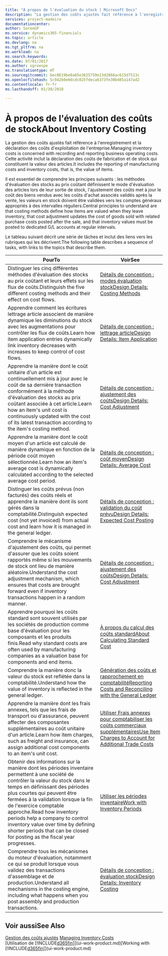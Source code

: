 ```yaml
---
title: "À propos de l'évaluation du stock | Microsoft Docs"
description: "La gestion des coûts ajustés fait référence à l'enregistrement et la déclaration des coûts d'exploitation de l'entreprise. Cette activité inclut la déclaration des coûts de fabrication et de stock qui constituent la valeur des articles."
services: project-madeira
documentationcenter: 
author: SorenGP
ms.service: dynamics365-financials
ms.topic: article
ms.devlang: na
ms.tgt_pltfrm: na
ms.workload: na
ms.search.keywords: 
ms.date: 07/01/2017
ms.author: sgroespe
ms.translationtype: HT
ms.sourcegitcommit: bec0619be0a65e3625759e13d2866ac615d7513c
ms.openlocfilehash: 5c942b0e0dcdc025fdeca6373fe30b485a147ad2
ms.contentlocale: fr-fr
ms.lasthandoff: 01/30/2018

---
```

# <a name="about-inventory-costing"></a><span data-ttu-id="e90c0-104">À propos de l'évaluation des coûts de stock</span><span class="sxs-lookup"><span data-stu-id="e90c0-104">About Inventory Costing</span></span>
<span data-ttu-id="e90c0-105">La gestion des coûts ajustés fait référence à l'enregistrement et la déclaration des coûts d'exploitation de l'entreprise.</span><span class="sxs-lookup"><span data-stu-id="e90c0-105">Managing inventory costs is concerned with recording and reporting business operating costs.</span></span> <span data-ttu-id="e90c0-106">Cette activité inclut la déclaration des coûts de fabrication et de stock qui constituent la valeur des articles.</span><span class="sxs-lookup"><span data-stu-id="e90c0-106">It includes the reporting of manufacturing costs and inventory costs, that is, the value of items.</span></span>  

 <span data-ttu-id="e90c0-107">Il est essentiel de comprendre les principes suivants : les méthodes d'évaluation des stocks au prix coûtant définissent le mode d'évaluation des articles lors de leur sortie de stock, l'ajustement des coûts met à jour le coût des biens vendus avec les coûts d'achat associés validés après la vente, les valeurs en stock doivent être validées vers les comptes généraux appropriés à des intervalles réguliers.</span><span class="sxs-lookup"><span data-stu-id="e90c0-107">Central principles to understand are that costing methods define how items are valued when they leave inventory, that cost adjustment updates the cost of goods sold with related purchase costs posted after the sale, and that inventory values must be posted to dedicated G/L accounts at regular intervals.</span></span>  

 <span data-ttu-id="e90c0-108">Le tableau suivant décrit une série de tâches et inclut des liens vers les rubriques qui les décrivent.</span><span class="sxs-lookup"><span data-stu-id="e90c0-108">The following table describes a sequence of tasks, with links to the topics that describe them.</span></span>   

|<span data-ttu-id="e90c0-109">**Pour**</span><span class="sxs-lookup"><span data-stu-id="e90c0-109">**To**</span></span>|<span data-ttu-id="e90c0-110">**Voir**</span><span class="sxs-lookup"><span data-stu-id="e90c0-110">**See**</span></span>|  
|------------|-------------|  
|<span data-ttu-id="e90c0-111">Distinguer les cinq différentes méthodes d'évaluation des stocks au prix coûtant et leurs effets sur les flux de coûts.</span><span class="sxs-lookup"><span data-stu-id="e90c0-111">Distinguish the five different costing methods and their effect on cost flows.</span></span>|[<span data-ttu-id="e90c0-112">Détails de conception : modes évaluation stock</span><span class="sxs-lookup"><span data-stu-id="e90c0-112">Design Details: Costing Methods</span></span>](design-details-costing-methods.md)|  
|<span data-ttu-id="e90c0-113">Apprendre comment les écritures lettrage article associent de manière dynamique les diminutions du stock avec les augmentations pour contrôler les flux de coûts.</span><span class="sxs-lookup"><span data-stu-id="e90c0-113">Learn how item application entries dynamically link inventory decreases with increases to keep control of cost flows.</span></span>|[<span data-ttu-id="e90c0-114">Détails de conception : lettrage article</span><span class="sxs-lookup"><span data-stu-id="e90c0-114">Design Details: Item Application</span></span>](design-details-item-application.md)|  
|<span data-ttu-id="e90c0-115">Apprendre la manière dont le coût unitaire d'un article est continuellement mis à jour avec le coût de sa dernière transaction conformément à la méthode d'évaluation des stocks au prix coûtant associée à cet article.</span><span class="sxs-lookup"><span data-stu-id="e90c0-115">Learn how an item's unit cost is continuously updated with the cost of its latest transaction according to the item's costing method.</span></span>|[<span data-ttu-id="e90c0-116">Détails de conception : ajustement des coûts</span><span class="sxs-lookup"><span data-stu-id="e90c0-116">Design Details: Cost Adjustment</span></span>](design-details-cost-adjustment.md)|  
|<span data-ttu-id="e90c0-117">Apprendre la manière dont le coût moyen d'un article est calculé de manière dynamique en fonction de la période coût moyen sélectionnée.</span><span class="sxs-lookup"><span data-stu-id="e90c0-117">Learn how an item's average cost is dynamically calculated according to the selected average cost period.</span></span>|[<span data-ttu-id="e90c0-118">Détails de conception : coût moyen</span><span class="sxs-lookup"><span data-stu-id="e90c0-118">Design Details: Average Cost</span></span>](design-details-average-cost.md)|  
|<span data-ttu-id="e90c0-119">Distinguer les coûts prévus (non facturés) des coûts réels et apprendre la manière dont ils sont gérés dans la comptabilité.</span><span class="sxs-lookup"><span data-stu-id="e90c0-119">Distinguish expected cost (not yet invoiced) from actual cost and learn how it is managed in the general ledger.</span></span>|[<span data-ttu-id="e90c0-120">Détails de conception : validation du coût prévu</span><span class="sxs-lookup"><span data-stu-id="e90c0-120">Design Details: Expected Cost Posting</span></span>](design-details-expected-cost-posting.md)|  
|<span data-ttu-id="e90c0-121">Comprendre le mécanisme d'ajustement des coûts, qui permet d'assurer que les coûts soient rapportés même si les mouvements de stock ont lieu de manière aléatoire.</span><span class="sxs-lookup"><span data-stu-id="e90c0-121">Understand the cost adjustment mechanism, which ensures that costs are brought forward even if inventory transactions happen in a random manner.</span></span>|[<span data-ttu-id="e90c0-122">Détails de conception : ajustement des coûts</span><span class="sxs-lookup"><span data-stu-id="e90c0-122">Design Details: Cost Adjustment</span></span>](design-details-cost-adjustment.md)|  
|<span data-ttu-id="e90c0-123">Apprendre pourquoi les coûts standard sont souvent utilisés par les sociétés de production comme base d'évaluation pour les composants et les produits finis.</span><span class="sxs-lookup"><span data-stu-id="e90c0-123">Read why standard costs are often used by manufacturing companies as a valuation base for components and end items.</span></span>|[<span data-ttu-id="e90c0-124">À propos du calcul des coûts standard</span><span class="sxs-lookup"><span data-stu-id="e90c0-124">About Calculating Standard Cost</span></span>](finance-about-calculating-standard-cost.md)|  
|<span data-ttu-id="e90c0-125">Comprendre la manière donc la valeur du stock est reflétée dans la comptabilité.</span><span class="sxs-lookup"><span data-stu-id="e90c0-125">Understand how the value of inventory is reflected in the general ledger.</span></span>|[<span data-ttu-id="e90c0-126">Génération des coûts et rapprochement en comptabilité</span><span class="sxs-lookup"><span data-stu-id="e90c0-126">Reporting Costs and Reconciling with the General Ledger</span></span>](finance-report-costs-and-reconcile-with-the-general-ledger.md)|  
|<span data-ttu-id="e90c0-127">Apprendre la manière dont les frais annexes, tels que les frais de transport ou d'assurance, peuvent affecter des composantes supplémentaires au coût unitaire d'un article.</span><span class="sxs-lookup"><span data-stu-id="e90c0-127">Learn how item charges, such as freight and insurance, can assign additional cost components to an item's unit cost.</span></span>|[<span data-ttu-id="e90c0-128">Utiliser Frais annexes pour comptabiliser les coûts commerciaux supplémentaires</span><span class="sxs-lookup"><span data-stu-id="e90c0-128">Use Item Charges to Account for Additional Trade Costs</span></span>](payables-how-assign-item-charges.md)|  
|<span data-ttu-id="e90c0-129">Obtenir des informations sur la manière dont les périodes inventaire permettent à une société de contrôler la valeur du stock dans le temps en définissant des périodes plus courtes qui peuvent être fermées à la validation lorsque la fin de l'exercice comptable approche.</span><span class="sxs-lookup"><span data-stu-id="e90c0-129">Read how inventory periods help a company to control inventory value over time by defining shorter periods that can be closed for posting as the fiscal year progresses.</span></span>|[<span data-ttu-id="e90c0-130">Utiliser les périodes inventaire</span><span class="sxs-lookup"><span data-stu-id="e90c0-130">Work with Inventory Periods</span></span>](finance-how-to-work-with-inventory-periods.md)|  
|<span data-ttu-id="e90c0-131">Comprendre tous les mécanismes du moteur d'évaluation, notamment ce qui se produit lorsque vous validez des transactions d'assemblage et de production.</span><span class="sxs-lookup"><span data-stu-id="e90c0-131">Understand all mechanisms in the costing engine, including what happens when you post assembly and production transactions.</span></span>|[<span data-ttu-id="e90c0-132">Détails de conception : évaluation stock</span><span class="sxs-lookup"><span data-stu-id="e90c0-132">Design Details: Inventory Costing</span></span>](design-details-inventory-costing.md)|

## <a name="see-also"></a><span data-ttu-id="e90c0-133">Voir aussi</span><span class="sxs-lookup"><span data-stu-id="e90c0-133">See Also</span></span>
<span data-ttu-id="e90c0-134">[Gestion des coûts ajustés](finance-manage-inventory-costs.md)  </span><span class="sxs-lookup"><span data-stu-id="e90c0-134">[Managing Inventory Costs](finance-manage-inventory-costs.md)  </span></span>  
<span data-ttu-id="e90c0-135">[Utilisation de [!INCLUDE[d365fin](includes/d365fin_md.md)]](ui-work-product.md)</span><span class="sxs-lookup"><span data-stu-id="e90c0-135">[Working with [!INCLUDE[d365fin](includes/d365fin_md.md)]](ui-work-product.md)</span></span>

